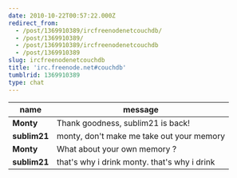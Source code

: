 ```yaml
---
date: 2010-10-22T00:57:22.000Z
redirect_from:
  - /post/1369910389/ircfreenodenetcouchdb/
  - /post/1369910389/
  - /post/1369910389/ircfreenodenetcouchdb
  - /post/1369910389
slug: ircfreenodenetcouchdb
title: 'irc.freenode.net#couchdb'
tumblrid: 1369910389
type: chat
---
```

|name|message|
|-----|-----|
| **Monty** | Thank goodness, sublim21 is back! |
| **sublim21** | monty, don't make me take out your memory |
| **Monty** | What about your own memory  ? |
| **sublim21** | that's why i drink monty.  that's why i drink |
